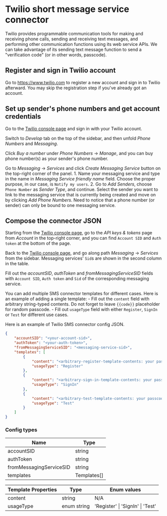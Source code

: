 # Twilio short message service connector

Twilio provides programmable communication tools for making and receiving phone calls, sending and receiving text messages, and performing other communication functions using its web service APIs. We can take advantage of its sending text message function to send a "verification code" (or in other words, passcode).

## Register and sign in Twilio account

Go to https://www.twilio.com to register a new account and sign in to Twilio afterward. You may skip the registration step if you've already got an account.

## Set up sender's phone numbers and get account credentials

Go to the [Twilio console page](https://console.twilio.com/) and sign in with your Twilio account.

Switch to _Develop_ tab on the top of the sidebar, and then unfold _Phone Numbers_ and _Messaging_.

Click _Buy a number_ under _Phone Numbers_ -> _Manage_, and you can buy phone number(s) as your sender's phone number.

Go to _Messaging_ -> _Services_ and click _Create Messaging Service_ button on the top-right corner of the panel.
    1. Name your messaging service and type in the name in _Messaging Service friendly name_ field. Choose the proper purpose, in our case, is `Notify my users`.
    2. Go to _Add Senders_, choose `Phone Number` as _Sender Type_, and continue. Select the sender you want to link to the messaging service that is currently being created and move on by clicking _Add Phone Numbers_. Need to notice that a phone number (or sender) can only be bound to one messaging service.

## Compose the connector JSON

Starting from the [Twilio console page](https://console.twilio.com/), go to the _API keys & tokens_ page from _Account_ in the top-right corner, and you can find `Account SID` and `Auth token` at the bottom of the page.

Back to the [Twilio console page](https://console.twilio.com/), and go along path _Messaging_ -> _Services_ from the sidebar. Messaging services' `Sid`s are shown in the second column in the table.

Fill out the _accountSID_, _authToken_ and _fromMessagingServiceSID_ fields with `Account SID`, `Auth token` and `Sid` of the corresponding messaging service.

You can add multiple SMS connector templates for different cases. Here is an example of adding a single template:
    - Fill out the `content` field with arbitrary string-typed contents. Do not forget to leave `{{code}}` placeholder for random passcode.
    - Fill out `usageType` field with either `Register`, `SignIn` or `Test` for different use cases.

Here is an example of Twilio SMS connector config JSON.

```json
{
    "accountSID": "<your-account-sid>",
    "authToken": "<your-auth-token>",
    "fromMessagingServiceSID": "<messaging-service-sid>",
    "templates": [
        {
            "content": "<arbitrary-register-template-contents: your passcode is {{code}}>",
            "usageType": "Register"
        },
        {
            "content": "<arbitrary-sign-in-template-contents: your passcode is {{code}}>",
            "usageType": "SignIn"
        },
        {
            "content": "<arbitrary-test-template-contents: your passcode is {{code}}>",
            "usageType": "Test"
        }
    ]
}
```


### Config types

| Name                    | Type        |
|-------------------------|-------------|
| accountSID              | string      |
| authToken               | string      |
| fromMessagingServiceSID | string      |
| templates               | Templates[] |

| Template Properties | Type        | Enum values                      |
|---------------------|-------------|----------------------------------|
| content             | string      | N/A                              |
| usageType           | enum string | 'Register' \| 'SignIn' \| 'Test' |

